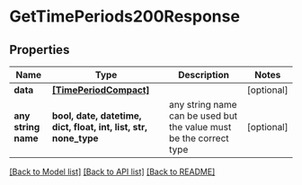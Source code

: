 # GetTimePeriods200Response


## Properties
Name | Type | Description | Notes
------------ | ------------- | ------------- | -------------
**data** | [**[TimePeriodCompact]**](TimePeriodCompact.md) |  | [optional] 
**any string name** | **bool, date, datetime, dict, float, int, list, str, none_type** | any string name can be used but the value must be the correct type | [optional]

[[Back to Model list]](../README.md#documentation-for-models) [[Back to API list]](../README.md#documentation-for-api-endpoints) [[Back to README]](../README.md)


